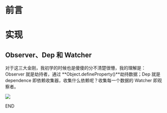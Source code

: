# 前言

##

# 实现

## Observer、Dep 和 Watcher

对于这三大金刚，我初学的时候也是傻傻的分不清楚很懵，我的理解是：
Observer 就是劫持者，通过 **Object.defineProperty()**劫持数据；Dep 就是 dependence 即依赖收集器，收集什么依赖呢？收集每一个数据的 Watcher 即观察者。

![](https://cn.vuejs.org/images/data.png)

END
